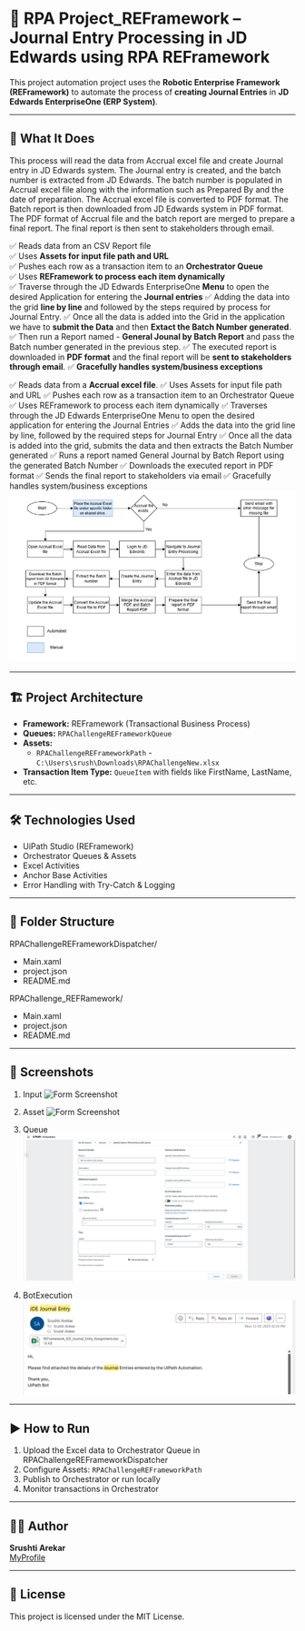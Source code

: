 # 🤖 RPA Project_REFramework – Journal Entry Processing in JD Edwards using RPA REFramework

This project automation project uses the **Robotic Enterprise Framework (REFramework)** to automate the process of **creating Journal Entries** in **JD Edwards EnterpriseOne (ERP System)**.


---

## 🚀 What It Does

This process will read the data from Accrual excel file and create Journal entry in JD Edwards system. The Journal entry is created, and the batch number is extracted from JD Edwards. The batch number is populated in Accrual excel file along with the information such as Prepared By and the date of preparation. The Accrual excel file is converted to PDF format. The Batch report is then downloaded from JD Edwards system in PDF format. The PDF format of Accrual file and the batch report are merged to prepare a final report. The final report is then sent to stakeholders through email.

✅ Reads data from an CSV Report file  
✅ Uses **Assets for input file path and URL**  
✅ Pushes each row as a transaction item to an **Orchestrator Queue**  
✅ Uses **REFramework to process each item dynamically**  
✅ Traverse through the JD Edwards EnterpriseOne **Menu** to open the desired Application for entering the **Journal entries** 
✅ Adding the data into the grid **line by line** and followed by the steps required by process for Journal Entry.
✅ Once all the data is added into the Grid in the application we have to **submit the Data** and then **Extact the Batch Number generated**.
✅ Then run a Report named - **General Jounal by Batch Report** and pass the Batch number generated in the previous step.
✅ The executed report is downloaded in **PDF format** and the final report will be **sent to stakeholders through email**.
✅ **Gracefully handles system/business exceptions**

✅ Reads data from a **Accrual excel file**.
✅ Uses Assets for input file path and URL
✅ Pushes each row as a transaction item to an Orchestrator Queue
✅ Uses REFramework to process each item dynamically
✅ Traverses through the JD Edwards EnterpriseOne Menu to open the desired application for entering the Journal Entries
✅ Adds the data into the grid line by line, followed by the required steps for Journal Entry
✅ Once all the data is added into the grid, submits the data and then extracts the Batch Number generated
✅ Runs a report named General Journal by Batch Report using the generated Batch Number
✅ Downloads the executed report in PDF format
✅ Sends the final report to stakeholders via email
✅ Gracefully handles system/business exceptions
![Form Screenshot](Images/ProcessFlow.png)

---

## 🏗️ Project Architecture

- **Framework:** REFramework (Transactional Business Process)
- **Queues:** `RPAChallengeREFrameworkQueue`  
- **Assets:**  
  - `RPAChallengeREFrameworkPath` - `C:\Users\srush\Downloads\RPAChallengeNew.xlsx`
- **Transaction Item Type:** `QueueItem` with fields like FirstName, LastName, etc.

---

## 🛠️ Technologies Used

- UiPath Studio (REFramework)
- Orchestrator Queues & Assets
- Excel Activities
- Anchor Base Activities
- Error Handling with Try-Catch & Logging

---

## 📁 Folder Structure

RPAChallengeREFrameworkDispatcher/
- Main.xaml
- project.json
- README.md

RPAChallenge_REFRamework/
- Main.xaml
- project.json
- README.md


---

## 📸 Screenshots
1. Input
![Form Screenshot](Images/InputExcel.png)

2. Asset
![Form Screenshot](Images/Asset.png)

3. Queue
![Form Screenshot](Images/Queue.png)

4. BotExecution
![Form Screenshot](Images/BotExecution.png)

---

## ▶️ How to Run

1. Upload the Excel data to Orchestrator Queue in RPAChallengeREFrameworkDispatcher 
2. Configure Assets: `RPAChallengeREFrameworkPath`
3. Publish to Orchestrator or run locally
4. Monitor transactions in Orchestrator

---

## 🙋‍♀️ Author

**Srushti Arekar**  
[MyProfile](https://github.com/SrushtiArekar)

---

## 📄 License

This project is licensed under the MIT License.

